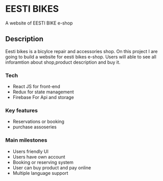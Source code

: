 # EESTI BIKES

A website of EESTI BIKE e-shop

## Description
Eesti bikes is a bicylce repair and accessories shop. On this project I are going to build a website for eesti bikes e-shop. Users will able to see all  inforamtion about shop,product description and buy it. 

### Tech 
* React JS for front-end
* Redux for state management
* Firebase For Api and storage



### Key features

* Reservations or booking
* purchase assoseries 





 

### Main milestones 

* Users friendly UI
* Users have own account
* Booking or reserving system
* User can buy product and pay online
* Multiple language support





